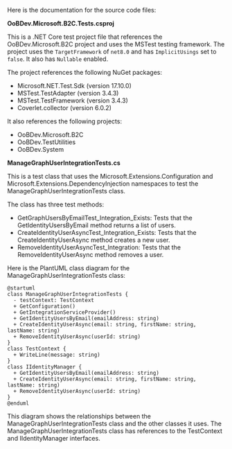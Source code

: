 Here is the documentation for the source code files:

**OoBDev.Microsoft.B2C.Tests.csproj**

This is a .NET Core test project file that references the OoBDev.Microsoft.B2C project and uses the MSTest testing framework. The project uses the `TargetFramework` of `net8.0` and has `ImplicitUsings` set to `false`. It also has `Nullable` enabled.

The project references the following NuGet packages:

* Microsoft.NET.Test.Sdk (version 17.10.0)
* MSTest.TestAdapter (version 3.4.3)
* MSTest.TestFramework (version 3.4.3)
* Coverlet.collector (version 6.0.2)

It also references the following projects:

* OoBDev.Microsoft.B2C
* OoBDev.TestUtilities
* OoBDev.System

**ManageGraphUserIntegrationTests.cs**

This is a test class that uses the Microsoft.Extensions.Configuration and Microsoft.Extensions.DependencyInjection namespaces to test the ManageGraphUserIntegrationTests class.

The class has three test methods:

* GetGraphUsersByEmailTest_Integration_Exists: Tests that the GetIdentityUsersByEmail method returns a list of users.
* CreateIdentityUserAsyncTest_Integration_Exists: Tests that the CreateIdentityUserAsync method creates a new user.
* RemoveIdentityUserAsyncTest_Integration: Tests that the RemoveIdentityUserAsync method removes a user.

Here is the PlantUML class diagram for the ManageGraphUserIntegrationTests class:

```
@startuml
class ManageGraphUserIntegrationTests {
  - testContext: TestContext
  + GetConfiguration()
  + GetIntegrationServiceProvider()
  + GetIdentityUsersByEmail(emailAddress: string)
  + CreateIdentityUserAsync(email: string, firstName: string, lastName: string)
  + RemoveIdentityUserAsync(userId: string)
}
class TestContext {
  + WriteLine(message: string)
}
class IIdentityManager {
  + GetIdentityUsersByEmail(emailAddress: string)
  + CreateIdentityUserAsync(email: string, firstName: string, lastName: string)
  + RemoveIdentityUserAsync(userId: string)
}
@enduml
```

This diagram shows the relationships between the ManageGraphUserIntegrationTests class and the other classes it uses. The ManageGraphUserIntegrationTests class has references to the TestContext and IIdentityManager interfaces.